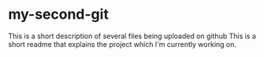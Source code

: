 # my-second-git
This is a short description of several files being uploaded on github
This is a short readme that explains the project which I'm currently working on.
